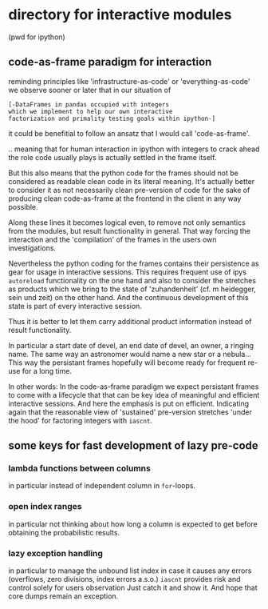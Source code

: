 # directory for interactive modules
(pwd for ipython) 

## code-as-frame paradigm for interaction

reminding principles like 'infrastructure-as-code' or 'everything-as-code'
we observe sooner or later that in our situation of 

	[-DataFrames in pandas occupied with integers 
	which we implement to help our own interactive 
	factorization and primality testing goals within ipython-]

it could be benefitial to follow an ansatz that I would call 'code-as-frame'.

.. meaning that for human interaction in ipython with integers to crack ahead the role 
code usually plays is actually settled in the frame itself.

But this also means that the python code for the frames should not be considered as readable clean code 
in its literal meaning. It's actually better to consider it as not 
necessarily clean pre-version of code for the sake of producing clean code-as-frame at the frontend
in the client in any way possible. 

Along these lines it becomes logical even, to remove not only semantics from the modules,
but result functionality in general. 
That way forcing the interaction and the 'compilation' of the frames
in the users own investigations.

Nevertheless the python coding for the frames contains their persistence as gear for usage in interactive
sessions. This requires frequent use of ipys `autoreload` functionality on the one hand and also to consider
the stretches as products which we bring to the state of 'zuhandenheit' (cf. m heidegger, sein und zeit)
on the other hand.
And the continuous development of this state is part of every interactive session.

Thus it is better to let them carry  additional product information instead of result functionality. 

In particular a start date of devel, an end date of devel, an owner, a ringing name.
The same way an astronomer would name a new star or a nebula...
This way the persistant frames hopefully will become ready for frequent re-use for a long time.

In other words: 
In the code-as-frame paradigm we expect persistant frames to come with a lifecycle
that that can be key idea of meaningful and efficient interactive sessions.
And here the emphasis is put on efficient. Indicating again that the reasonable view of 
'sustained' pre-version stretches 'under the hood' for factoring integers with `iascnt`.

## some keys for fast development of lazy pre-code
### lambda functions between columns

in particular instead of independent column in `for`-loops.

### open index ranges

in particular not thinking about how long a column is expected to get before obtaining the probabilistic results.

### lazy exception handling

in particular to manage the unbound list index in case it causes any errors
(overflows, zero divisions, index errors a.s.o.)
`iascnt` provides risk and control solely for users observation
Just catch it and show it. And hope that core dumps remain an exception.
